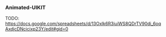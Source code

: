 ### Animated-UIKIT

TODO: https://docs.google.com/spreadsheets/d/13Oxlk6R3iuiWS8QDrTV90di_6oqAxdjcDNcicixp23Y/edit#gid=0
